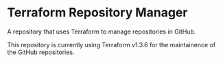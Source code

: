 # Terraform Repository Manager

A repository that uses Terraform to manage repositories in GitHub.

This repository is currently using Terraform v1.3.6 for the maintainence of the GitHub repositories.
